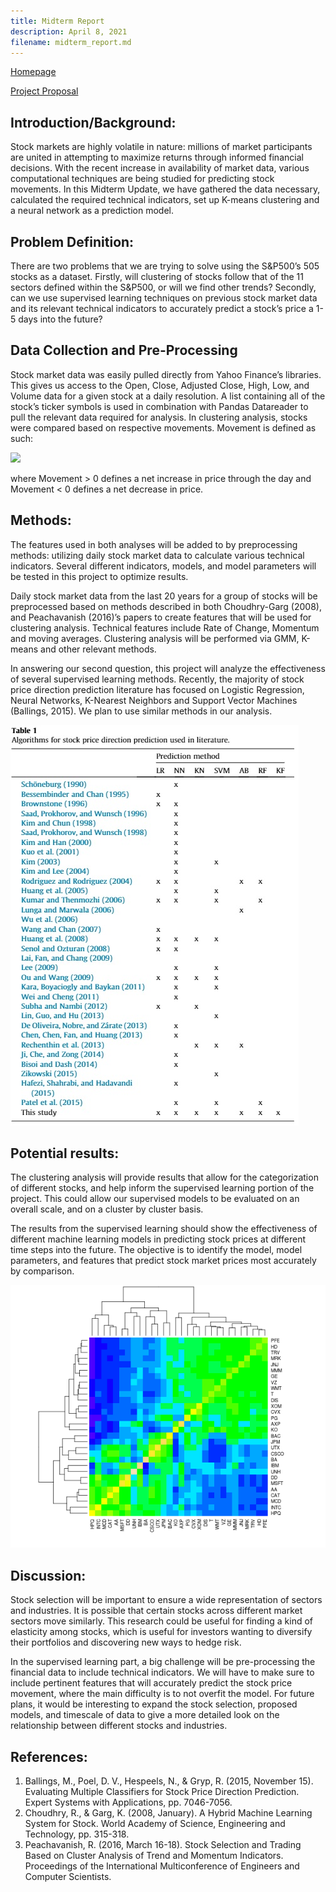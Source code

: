 ```yaml
---
title: Midterm Report
description: April 8, 2021
filename: midterm_report.md
--- 
```

[Homepage](/stock-market-predictions/)

[Project Proposal](/stock-market-predictions/pages/proposal)


## Introduction/Background:
Stock markets are highly volatile in nature: millions of market participants are united in attempting to maximize returns through informed financial decisions. With the recent increase in availability of market data, various computational techniques are being studied for predicting stock movements. In this Midterm Update, we have gathered the data necessary, calculated the required technical indicators, set up K-means clustering and a neural network as a prediction model. 


## Problem Definition:
There are two problems that we are trying to solve using the S&P500’s 505 stocks as a dataset. Firstly, will clustering of stocks follow that of the 11 sectors defined within the S&P500, or will we find other trends? Secondly,  can we use supervised learning techniques on previous stock market data and its relevant technical indicators to accurately predict a stock’s price a 1-5 days into the future?
 
## Data Collection and Pre-Processing
Stock market data was easily pulled directly from Yahoo Finance’s libraries. This gives us access to the Open, Close, Adjusted Close, High, Low, and Volume data for a given stock at a daily resolution. A list containing all of the stock’s ticker symbols is used in combination with Pandas Datareader to pull the relevant data required for analysis.
In clustering analysis, stocks were compared based on respective movements. Movement is defined as such:

<img src="https://render.githubusercontent.com/render/math?math=Movement = Close - Open">

where Movement > 0 defines a net increase in price through the day and Movement < 0 defines a net decrease in price. 


## Methods:
The features used in both analyses will be added to by preprocessing methods: utilizing daily stock market data to calculate various technical indicators. Several different indicators, models, and model parameters will be tested in this project to optimize results.

Daily stock market data from the last 20 years for a group of stocks will be preprocessed based on methods described in both Choudhry-Garg (2008), and Peachavanish (2016)’s papers to create features that will be used for clustering analysis. Technical features include Rate of Change, Momentum and moving averages. Clustering analysis will be performed via GMM, K-means and other relevant methods. 

In answering our second question, this project will analyze the effectiveness of several supervised learning methods. Recently, the majority of stock price direction prediction literature has focused on Logistic Regression, Neural Networks, K-Nearest Neighbors and Support Vector Machines (Ballings, 2015). We plan to use similar methods in our analysis.

![Image](../images/PredictionMethods.jpg)

## Potential results:
The clustering analysis will provide results that allow for the categorization of different stocks, and help inform the supervised learning portion of the project. This could allow our supervised models to be evaluated on an overall scale, and on a cluster by cluster basis.

The results from the supervised learning should show the effectiveness of different machine learning models in predicting stock prices at different time steps into the future. The objective is to identify the model, model parameters, and features that predict stock market prices most accurately by comparison.

![Image](../images/DowStockHeatmap.png)

## Discussion:
Stock selection will be important to ensure a wide representation of sectors and industries. It is possible that certain stocks across different market sectors move similarly. This research could be useful for finding a kind of elasticity among stocks, which is useful for investors wanting to diversify their portfolios and discovering new ways to hedge risk.
 
In the supervised learning part, a big challenge will be pre-processing the financial data to include technical indicators. We will have to make sure to include pertinent features that will accurately predict the stock price movement, where the main difficulty is to not overfit the model. For future plans, it would be interesting to expand the stock selection, proposed models, and timescale of data to give a more detailed look on the relationship between different stocks and industries. 
 
 
 
 
## References:
1. Ballings, M., Poel, D. V., Hespeels, N., & Gryp, R. (2015, November 15). Evaluating Multiple Classifiers for Stock Price Direction Prediction. Expert Systems with Applications, pp. 7046-7056.
2. Choudhry, R., & Garg, K. (2008, January). A Hybrid Machine Learning System for Stock. World Academy of Science, Engineering and Technology, pp. 315-318.
3. Peachavanish, R. (2016, March 16-18). Stock Selection and Trading Based on Cluster Analysis of Trend and Momentum Indicators. Proceedings of the International Multiconference of Engineers and Computer Scientists.

